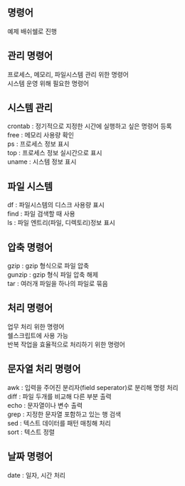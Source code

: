 ## 명령어
예제 배쉬쉘로 진행  

## 관리 명령어  
프로세스, 메모리, 파일시스템 관리 위한 명령어  
시스템 운영 위해 필요한 명령어  
  
## 시스템 관리  
crontab : 정기적으로 지정한 시간에 실행하고 싶은 명령어 등록  
free : 메모리 사용량 확인  
ps : 프로세스 정보 표시  
top : 프로세스 정보 실시간으로 표시  
uname : 시스템 정보 표시  
  
## 파일 시스템  
df : 파일시스템의 디스크 사용량 표시  
find : 파일 검색할 때 사용  
ls : 파일 엔트리(파일, 디렉토리)정보 표시  
  
## 압축 명령어  
gzip : gzip 형식으로 파일 압축  
gunzip : gzip 형식 파일 압축 해제  
tar : 여러개 파일을 하나의 파일로 묶음  
  
## 처리 명령어  
업무 처리 위한 명령어  
쉘스크립트에 사용 가능  
반복 작업을 효율적으로 처리하기 위한 명령어  
  
## 문자열 처리 명령어  
awk : 입력을 주어진 분리자(field seperator)로 분리해 명령 처리  
diff : 파일 두개를 비교해 다른 부분 출력  
echo : 문자열이나 변수 출력  
grep : 지정한 문자열 포함하고 있는 행 검색  
sed : 텍스트 데이터를 패턴 매칭해 처리  
sort : 텍스트 정렬  
  
##  날짜 명령어  
date : 일자, 시간 처리  
  
